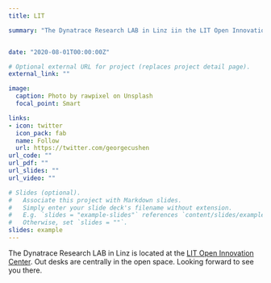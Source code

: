 ```yaml
---
title: LIT

summary: "The Dynatrace Research LAB in Linz iin the LIT Open Innovation Center."


date: "2020-08-01T00:00:00Z"

# Optional external URL for project (replaces project detail page).
external_link: ""

image:
  caption: Photo by rawpixel on Unsplash
  focal_point: Smart

links:
- icon: twitter
  icon_pack: fab
  name: Follow
  url: https://twitter.com/georgecushen
url_code: ""
url_pdf: ""
url_slides: ""
url_video: ""

# Slides (optional).
#   Associate this project with Markdown slides.
#   Simply enter your slide deck's filename without extension.
#   E.g. `slides = "example-slides"` references `content/slides/example-slides.md`.
#   Otherwise, set `slides = ""`.
slides: example
---
```


The Dynatrace Research LAB in Linz is located at the [LIT Open Innovation Center](https://www.jku.at/linz-institute-of-technology/das-lit/lit-open-innovation-center/partnerinnen/). Out desks are centrally in the open space. Looking forward to see you there.
